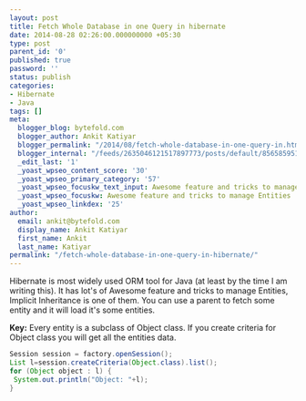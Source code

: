 ```yaml
---
layout: post
title: Fetch Whole Database in one Query in hibernate
date: 2014-08-28 02:26:00.000000000 +05:30
type: post
parent_id: '0'
published: true
password: ''
status: publish
categories:
- Hibernate
- Java
tags: []
meta:
  blogger_blog: bytefold.com
  blogger_author: Ankit Katiyar
  blogger_permalink: "/2014/08/fetch-whole-database-in-one-query-in.html"
  blogger_internal: "/feeds/2635046121517897773/posts/default/8565859511335169250"
  _edit_last: '1'
  _yoast_wpseo_content_score: '30'
  _yoast_wpseo_primary_category: '57'
  _yoast_wpseo_focuskw_text_input: Awesome feature and tricks to manage Entities
  _yoast_wpseo_focuskw: Awesome feature and tricks to manage Entities
  _yoast_wpseo_linkdex: '25'
author:
  email: ankit@bytefold.com
  display_name: Ankit Katiyar
  first_name: Ankit
  last_name: Katiyar
permalink: "/fetch-whole-database-in-one-query-in-hibernate/"
---
```

Hibernate is most widely used ORM tool for Java (at least by the time I am writing this). It has lot's of Awesome feature and tricks to manage Entities,  
Implicit Inheritance is one of them. You can use a parent to fetch some entity and it will load it's some entities.

**Key:** Every entity is a subclass of Object class. If you create criteria for Object class you will get all the entities data.
```java
Session session = factory.openSession();   
List l=session.createCriteria(Object.class).list();   
for (Object object : l) {    
 System.out.println("Object: "+l);   
}
```

&nbsp;

